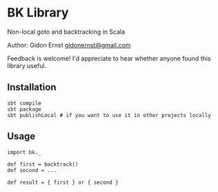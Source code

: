 BK Library
===========

Non-local goto and backtracking in Scala

Author: Gidon Ernst <gidonernst@gmail.com>

Feedback is welcome! I'd appreciate to hear whether anyone found this library useful.

Installation
------------

    sbt compile
    sbt package
    sbt publishLocal # if you want to use it in other projects locally

Usage
-----

    import bk._

    def first = backtrack()
    def second = ...

    def result = { first } or { second }

